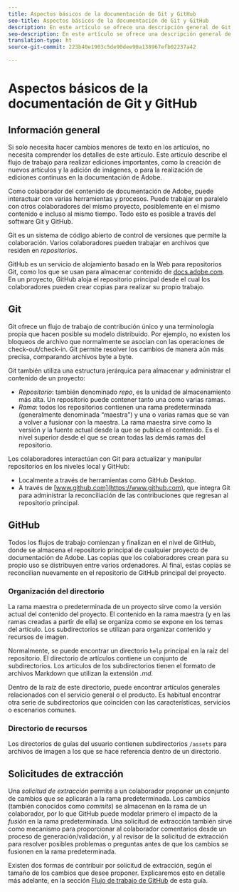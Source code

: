 ```yaml
---
title: Aspectos básicos de la documentación de Git y GitHub
seo-title: Aspectos básicos de la documentación de Git y GitHub
description: En este artículo se ofrece una descripción general de Git, del repositorio de GitHub y de cómo se organiza el contenido, así como las convenciones de nomenclatura utilizadas para la documentación de Adobe.
seo-description: En este artículo se ofrece una descripción general de Git, del repositorio de GitHub y de cómo se organiza el contenido, así como las convenciones de nomenclatura utilizadas para la documentación de Adobe.
translation-type: ht
source-git-commit: 223b40e1903c5de90dee90a138967efb02237a42

---
```


# Aspectos básicos de la documentación de Git y GitHub

## Información general

Si solo necesita hacer cambios menores de texto en los artículos, no necesita comprender los detalles de este artículo. Este artículo describe el flujo de trabajo para realizar ediciones importantes, como la creación de nuevos artículos y la adición de imágenes, o para la realización de ediciones continuas en la documentación de Adobe.

Como colaborador del contenido de documentación de Adobe, puede interactuar con varias herramientas y procesos. Puede trabajar en paralelo con otros colaboradores del mismo proyecto, posiblemente en el mismo contenido e incluso al mismo tiempo. Todo esto es posible a través del software Git y GitHub.

Git es un sistema de código abierto de control de versiones que permite la colaboración. Varios colaboradores pueden trabajar en archivos que residen en *repositorios*.

GitHub es un servicio de alojamiento basado en la Web para repositorios Git, como los que se usan para almacenar contenido de [docs.adobe.com](https://docs.adobe.com). En un proyecto, GitHub aloja el repositorio principal desde el cual los colaboradores pueden crear copias para realizar su propio trabajo.

## Git

Git ofrece un flujo de trabajo de contribución único y una terminología propia que hacen posible su modelo distribuido. Por ejemplo, no existen los bloqueos de archivo que normalmente se asocian con las operaciones de check-out/check-in. Git permite resolver los cambios de manera aún más precisa, comparando archivos byte a byte.

Git también utiliza una estructura jerárquica para almacenar y administrar el contenido de un proyecto:

- *Repositorio*: también denominado *repo*, es la unidad de almacenamiento más alta. Un repositorio puede contener tanto una como varias ramas.
- *Rama*: todos los repositorios contienen una rama predeterminada (generalmente denominada “maestra”) y una o varias ramas que se van a volver a fusionar con la maestra. La rama maestra sirve como la versión y la fuente actual desde la que se publica el contenido. Es el nivel superior desde el que se crean todas las demás ramas del repositorio.

Los colaboradores interactúan con Git para actualizar y manipular repositorios en los niveles local y GitHub:

- Localmente a través de herramientas como GitHub Desktop.
- A través de [www.github.com](https://www.github.com), que integra Git para administrar la reconciliación de las contribuciones que regresan al repositorio principal.

## GitHub

Todos los flujos de trabajo comienzan y finalizan en el nivel de GitHub, donde se almacena el repositorio principal de cualquier proyecto de documentación de Adobe. Las copias que los colaboradores crean para su propio uso se distribuyen entre varios ordenadores. Al final, estas copias se reconcilian nuevamente en el repositorio de GitHub principal del proyecto.

### Organización del directorio

La rama maestra o predeterminada de un proyecto sirve como la versión actual del contenido del proyecto. El contenido en la rama maestra (y en las ramas creadas a partir de ella) se organiza como se expone en los temas del artículo. Los subdirectorios se utilizan para organizar contenido y recursos de imagen.

Normalmente, se puede encontrar un directorio `help` principal en la raíz del repositorio. El directorio de artículos contiene un conjunto de subdirectorios. Los artículos de los subdirectorios tienen el formato de archivos Markdown que utilizan la extensión *.md*.

Dentro de la raíz de este directorio, puede encontrar artículos generales relacionados con el servicio general o el producto. Es habitual encontrar otra serie de subdirectorios que coinciden con las características, servicios o escenarios comunes.

### Directorio de recursos

Los directorios de guías del usuario contienen subdirectorios `/assets` para archivos de imagen a los que se hace referencia dentro de un directorio.

<!---
### Markdown file template

For convenience, the root directory of each repository typically contains a Markdown template file named `template.md`. You can use this template file as a "starter file" if you need to create a new article for submission to the repository. The file contains:

- A **metadata header** at the top of the file, delineated by two, 3-hyphen lines. It contains the various tags used for tracking information related to the article. It also includes SEO optimizations and reporting processes that Adobe uses to evaluate the performance of the content. So the metadata is important!
- Various **examples of using Markdown** to format the elements of an article.
- General **instructions on the use of Markdown extensions**, which you can use for various types of alerts.
- Examples of **embedding video** by using an iframe.
- General **instructions on the use of docs.adobe.com extensions**, which you can use for special controls such as buttons and selectors.
-->

## Solicitudes de extracción

Una *solicitud de extracción* permite a un colaborador proponer un conjunto de cambios que se aplicarán a la rama predeterminada. Los cambios (también conocidos como *commits*) se almacenan en la rama de un colaborador, por lo que GitHub puede modelar primero el impacto de la *fusión* en la rama predeterminada. Una solicitud de extracción también sirve como mecanismo para proporcionar al colaborador comentarios desde un proceso de generación/validación, y al revisor de la solicitud de extracción para resolver posibles problemas o preguntas antes de que los cambios se fusionen en la rama predeterminada.

Existen dos formas de contribuir por solicitud de extracción, según el tamaño de los cambios que desee proponer. Explicaremos esto en detalle más adelante, en la sección [Flujo de trabajo de GitHub](local-repo.md) de esta guía.
